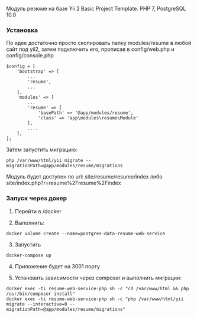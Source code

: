 Модуль резюме на базе Yii 2 Basic Project Template. PHP 7, PostgreSQL 10.0

### Установка

По идее достаточно просто скопировать папку modules/resume в любой сайт под yii2, затем подключить его, прописав в config/web.php и config/console.php
```
$config = [
    'bootstrap' => [
        ...
        'resume',
		...
    ],
    'modules' => [
	    ...
        'resume' => [
            'basePath' => '@app/modules/resume',
            'class' => 'app\modules\resume\Module'
        ],
        ....
    ],
];
```

Затем запустить миграцию:
~~~
php /var/www/html/yii migrate --migrationPath=@app/modules/resume/migrations
~~~

Модуль будет доступен по url: site/resume/resume/index либо site/index.php?r=resume%2Fresume%2Findex

### Запуск через докер

1. Перейти в /docker

2. Выполнить:
~~~
docker volume create --name=postgres-data-resume-web-service
~~~

3. Запустить
~~~
docker-compose up
~~~

4. Приложение будет на 3001 порту

5. Установить зависимости через composer и выполнить миграции:
~~~
docker exec -ti resume-web-service-php sh -c "cd /var/www/html && php /usr/bin/composer install"
docker exec -ti resume-web-service-php sh -c "php /var/www/html/yii migrate --interactive=0 --migrationPath=@app/modules/resume/migrations"
~~~
